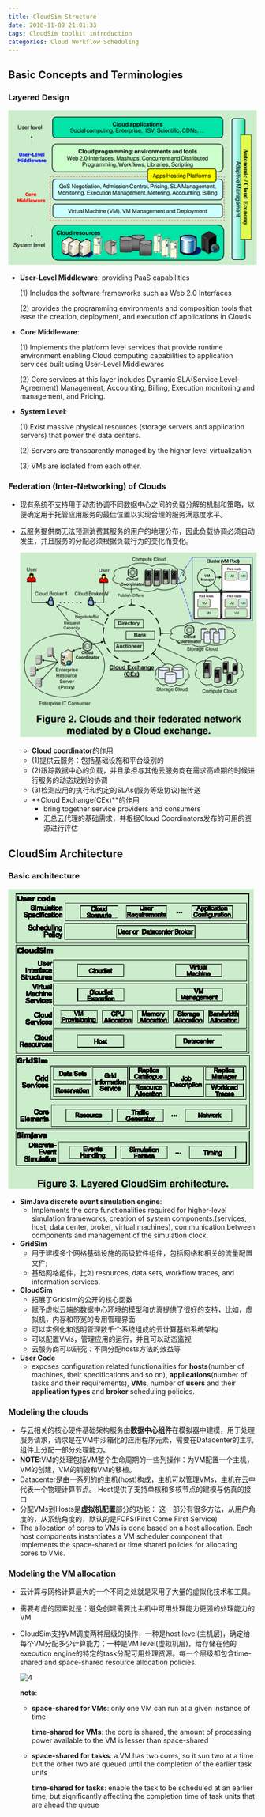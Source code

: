 ```yaml
---
title: CloudSim Structure
date: 2018-11-09 21:01:33
tags: CloudSim toolkit introduction
categories: Cloud Workflow Scheduling
---
```


## Basic Concepts and Terminologies

### Layered Design

![StructureofCloudPlatform](CloudSim-Structure\StructureofCloudPlatform.png)

* **User-Level Middleware**: providing PaaS capabilities

  (1) Includes the software frameworks such as Web 2.0 Interfaces 

  (2) provides the programming environments and composition tools that ease the creation, deployment, and execution of applications in Clouds 

* **Core Middleware**:

  (1) Implements the platform level services that provide runtime environment enabling Cloud computing capabilities to application services built using User-Level Middlewares 

  (2) Core services at this layer includes Dynamic SLA(Service Level-Agreement) Management, Accounting, Billing, Execution monitoring and management, and Pricing.  

* **System Level**:

  (1) Exist massive physical resources (storage servers and application servers) that power the data centers.

  (2) Servers are transparently managed by the higher level virtualization

  (3) VMs are isolated from each other.


### Federation (Inter-Networking) of Clouds

* 现有系统不支持用于动态协调不同数据中心之间的负载分解的机制和策略，以便确定用于托管应用服务的最佳位置以实现合理的服务满意度水平。

* 云服务提供商无法预测消费其服务的用户的地理分布，因此负载协调必须自动发生，并且服务的分配必须根据负载行为的变化而变化。

  ![StructureofCloudPlatform](CloudSim-Structure\2.png)

  *  **Cloud coordinator**的作用
    * (1)提供云服务：包括基础设施和平台级别的
    * (2)跟踪数据中心的负载，并且承担与其他云服务商在需求高峰期的时候进行服务的动态规划的协调
    * (3)检测应用的执行和约定的SLAs(服务等级协议)被传送
  * **Cloud Exchange(CEx)**的作用
    * bring together service providers and consumers
    * 汇总云代理的基础需求，并根据Cloud Coordinators发布的可用的资源进行评估

## CloudSim Architecture

### Basic architecture

![3](CloudSim-Structure\3.png)

* **SimJava discrete event simulation engine**: 
  * Implements the core functionalities required for higher-level simulation frameworks, creation of system components.(services, host, data center, broker, virtual machines), communication between components and management of the simulation clock.
* **GridSim**
  * 用于建模多个网格基础设施的高级软件组件，包括网络和相关的流量配置文件;
  * 基础网格组件，比如 resources, data sets, workflow traces, and information services.
* **CloudSim**
  * 拓展了Gridsim的公开的核心函数
  * 赋予虚拟云端的数据中心环境的模型和仿真提供了很好的支持，比如，虚拟机，内存和带宽的专用管理界面
  * 可以实例化和透明管理数千个系统组成的云计算基础系统架构
  * 可以配置VMs，管理应用的运行，并且可以动态监视
  * 云服务商可以研究：不同分配hosts方法的效益等
* **User Code**
  * exposes configuration related functionalities for **hosts**(number of machines, their specifications and so on), **applications**(number of tasks and their requirements), **VMs**, number of **users** and their **application types** and **broker** scheduling policies.

### Modeling the clouds

* 与云相关的核心硬件基础架构服务由**数据中心组件**在模拟器中建模，用于处理服务请求，请求是在VM中沙箱化的应用程序元素，需要在Datacenter的主机组件上分配一部分处理能力。 
* **NOTE**:VM的处理包括VM整个生命周期的一些列操作：为VM配置一个主机，VM的创建，VM的销毁和VM的移植。
* Datacenter是由一系列的的主机(host)构成，主机可以管理VMs，主机在云中代表一个物理计算节点。 Host提供了支持单核和多核节点的建模与仿真的接口
* 分配VMs到Hosts是**虚拟机配置**部分的功能： 这一部分有很多方法，从用户角度的，从系统角度的，默认的是FCFS(First Come First Service)  
* The allocation of cores to VMs is done based on a host allocation. Each host components instantiates a VM scheduler component that implements the space-shared or time shared policies for allocating cores to VMs. 

### Modeling the VM allocation

* 云计算与网格计算最大的一个不同之处就是采用了大量的虚拟化技术和工具。

* 需要考虑的因素就是：避免创建需要比主机中可用处理能力更强的处理能力的VM

* CloudSim支持VM调度两种层级的操作，一种是host level(主机层)，确定给每个VM分配多少计算能力；一种是VM level(虚拟机层)，给存储在他的execution engine的特定的task分配可用处理资源。每一个层级都包含time-shared and space-shared resource allocation policies.

  ![4](E:\GIT_repo\yantijin.github.io\source\_posts\CloudSim-Structure\4.png)

  **note**:

  * **space-shared for VMs**: only one VM can run at a given instance of time

    **time-shared for VMs**: the core is shared, the amount of processing power available to the VM is lesser than space-shared

  * **space-shared for tasks**: a VM has two cores, so it sun two at a time but the other two are queued until the completion of the earlier task units

    **time-shared for tasks**: enable the task to be scheduled at an earlier time, but significantly affecting the completion time of task units that are ahead the queue